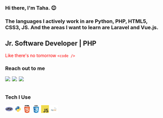 ### Hi there, I'm Taha. :blush:

### The languages I actively work in are Python, PHP, HTML5, CSS3, JS. And the areas I want to learn are Laravel and Vue.js.

## Jr. Software Developer | PHP 



<font color="red"> Like there's no tomorrow `<code />` </font>

### Reach out to me 

[<img  width="22" src="https://unpkg.com/simple-icons@v4/icons/instagram.svg" align="left" />][instagram]
[<img  width="22" src="https://unpkg.com/simple-icons@v4/icons/twitter.svg" align="left" />][twitter]
[<img  width="22" src="https://unpkg.com/simple-icons@v4/icons/linkedin.svg" align="left" />][linkedIn]

<br />
<br />

### Tech I Use 

<img src="https://raw.githubusercontent.com/github/explore/56a826d05cf762b2b50ecbe7d492a839b04f3fbf/topics/php/php.png" width="25" height="25">
<img src="https://raw.githubusercontent.com/github/explore/56a826d05cf762b2b50ecbe7d492a839b04f3fbf/topics/python/python.png" width="25" height="25">
<img src="https://raw.githubusercontent.com/github/explore/56a826d05cf762b2b50ecbe7d492a839b04f3fbf/topics/html/html.png" width="25" height="25">
<img src="https://raw.githubusercontent.com/github/explore/56a826d05cf762b2b50ecbe7d492a839b04f3fbf/topics/css/css.png" width="25" height="25">
<img src="https://raw.githubusercontent.com/github/explore/56a826d05cf762b2b50ecbe7d492a839b04f3fbf/topics/javascript/javascript.png" width="25" height="25">
<img src="https://raw.githubusercontent.com/github/explore/56a826d05cf762b2b50ecbe7d492a839b04f3fbf/topics/mysql/mysql.png" width="25" height="25">


[instagram]: https://www.instagram.com/ihftaha/
[twitter]: https://twitter.com/ZaruKondi
[linkedIn]: https://www.linkedin.com/in/taha-çalışkan-243b1520b/
